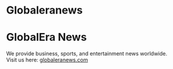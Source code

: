 # Globaleranews
# GlobalEra News
We provide business, sports, and entertainment news worldwide.  
Visit us here: [globaleranews.com](https://globalearanews.com)
